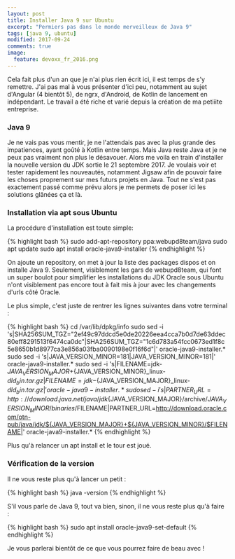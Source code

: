 ```yaml
---
layout: post
title: Installer Java 9 sur Ubuntu
excerpt: "Permiers pas dans le monde merveilleux de Java 9"
tags: [java 9, ubuntu]
modified: 2017-09-24
comments: true
image:
  feature: devoxx_fr_2016.png
---
```


Cela fait plus d'un an que je n'ai plus rien écrit ici, il est temps de s'y remettre.
J'ai pas mal à vous présenter d'ici peu, notamment au sujet d'Angular (4 bientôt 5), de ngrx, d'Android, de Kotlin de lancement en indépendant. Le travail a été riche et varié depuis la création de ma petiiite entreprise.

### Java 9

Je ne vais pas vous mentir, je ne l'attendais pas avec la plus grande des impatiences, ayant goûté à Kotlin entre temps. Mais Java reste Java et je ne peux pas vraiment non plus le désavouer. Alors me voila en train d'installer la nouvelle version du JDK sortie le 21 septembre 2017. Je voulais voir et tester rapidement les nouveautés, notamment Jigsaw afin de pouvoir faire les choses proprement sur mes futurs projets en Java.
Tout ne s'est pas exactement passé comme prévu alors je me permets de poser ici les solutions glânées ça et là.

### Installation via apt sous Ubuntu

La procédure d'installation est toute simple:

{% highlight bash %}
sudo add-apt-repository ppa:webupd8team/java
sudo apt update
sudo apt install oracle-java9-installer
{% endhighlight %}

On ajoute un repository, on met à jour la liste des packages dispos et on installe Java 9.
Seulement, visiblement les gars de webupd8team, qui font un super boulot pour simplifier les installations du JDK Oracle sous Ubuntu n'ont visiblement pas encore tout à fait mis à jour avec les changements d'urls côté Oracle.

Le plus simple, c'est juste de rentrer les lignes suivantes dans votre terminal :

{% highlight bash %}
cd /var/lib/dpkg/info
sudo sed -i 's|SHA256SUM_TGZ="2ef49c97ddcd5e0de20226eea4cca7b0d7de63ddec80eff8291513f6474ca0dc"|SHA256SUM_TGZ="1c6d783a54fcc0673ed1f8c5e8650b1d8977ca3e856a03fba0090198e0f16f6d"|' oracle-java9-installer.*
sudo sed -i 's|JAVA_VERSION_MINOR=181|JAVA_VERSION_MINOR=181|' oracle-java9-installer.*
sudo sed -i 's|FILENAME=jdk-${JAVA_VERSION_MAJOR}+${JAVA_VERSION_MINOR}_linux-${dld}_bin.tar.gz|FILENAME=jdk-${JAVA_VERSION_MAJOR}_linux-${dld}_bin.tar.gz|' oracle-java9-installer.*
sudo sed -i 's|PARTNER_URL=http://download.java.net/java/jdk${JAVA_VERSION_MAJOR}/archive/${JAVA_VERSION_MINOR}/binaries/$FILENAME|PARTNER_URL=http://download.oracle.com/otn-pub/java/jdk/${JAVA_VERSION_MAJOR}+${JAVA_VERSION_MINOR}/$FILENAME|' oracle-java9-installer.*
{% endhighlight %}

Plus qu'à relancer un apt install et le tour est joué.

### Vérification de la version

Il ne vous reste plus qu'à lancer un petit :

{% highlight bash %}
java -version
{% endhighlight %}

S'il vous parle de Java 9, tout va bien, sinon, il ne vous reste plus qu'à faire :

{% highlight bash %}
sudo apt install oracle-java9-set-default
{% endhighlight %}

Je vous parlerai bientôt de ce que vous pourrez faire de beau avec !
